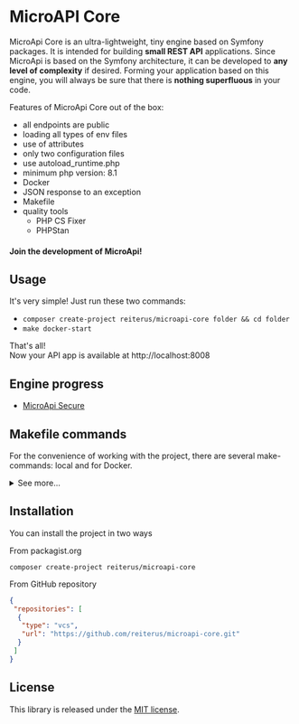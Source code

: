 # MicroAPI Core
MicroApi Core is an ultra-lightweight, 
tiny engine based on Symfony packages. 
It is intended for building **small REST API** applications.
Since MicroApi is based on the Symfony architecture, 
it can be developed to **any level of complexity** if desired. 
Forming your application based on this engine, 
you will always be sure that there is 
**nothing superfluous** in your code.

Features of MicroApi Core out of the box:
- all endpoints are public
- loading all types of env files
- use of attributes
- only two configuration files
- use autoload_runtime.php
- minimum php version: 8.1
- Docker
- JSON response to an exception
- Makefile
- quality tools
  - PHP CS Fixer
  - PHPStan

#### Join the development of MicroApi!

## Usage
It's very simple! Just run these two commands:
- `composer create-project reiterus/microapi-core folder && cd folder`
- `make docker-start`

That's all!  
Now your API app is available at http://localhost:8008

## Engine progress
- [MicroApi Secure](https://github.com/reiterus/microapi-secure)

## Makefile commands
For the convenience of working with the project, there are several make-commands: local and for Docker.
<details>
  <summary>See more...</summary>

#### Local
- make phpunit: run `./vendor/phpunit/phpunit/phpunit`
- make phpfixer: run `./vendor/bin/php-cs-fixer fix`
- make phpstan: run `./vendor/bin/phpstan analyse`
- make server: run `cd public/ && php -S 127.0.0.1:8008`
- make remover: run `rm -rf var/ && rm -rf vendor/`

#### Docker
- make docker-start: run `docker-compose up -d --build && docker-compose exec api composer install`
- make docker-restart: run `rm -rf var/ && rm -rf vendor/ && docker-compose up -d --build && docker-compose exec api composer install`
- make docker-build: run `docker-compose up -d --build`
- make docker-install: run `docker-compose exec api composer install`
- make docker-down: run `docker-compose down`
- make docker-rm: run `docker rm $(docker ps -aq) -f`
- make docker-rmi: run `docker rmi $(docker images -aq) -f`
</details>

## Installation
You can install the project in two ways

From packagist.org
```shell
composer create-project reiterus/microapi-core
```

From GitHub repository
```json
{
 "repositories": [
  {
   "type": "vcs",
   "url": "https://github.com/reiterus/microapi-core.git"
  }
 ]
}
```

## License

This library is released under the [MIT license](LICENSE).
